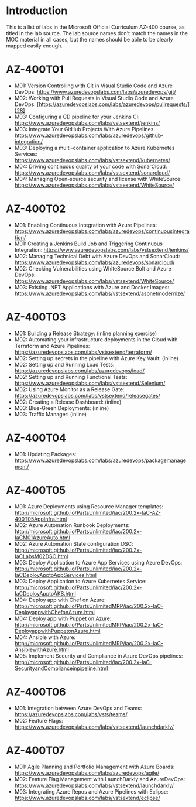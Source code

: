 # Introduction

This is a list of labs in the Microsoft Official Curriculum AZ-400 course, as titled in the lab source.  The lab source names don't match the names in the MOC material in all cases, but the names should be able to be clearly mapped easily enough.

# AZ-400T01  
 
* M01: Version Controlling with Git in Visual Studio Code and Azure DevOps: [https://www.azuredevopslabs.com/labs/azuredevops/git/ ][1] 
* M02: Working with Pull Requests in Visual Studio Code and Azure DevOps: [https://azuredevopslabs.com/labs/azuredevops/pullrequests/][28] 
* M03: Configuring a CD pipeline for your Jenkins CI: [https://www.azuredevopslabs.com/labs/vstsextend/jenkins/ ][2] 
* M03: Integrate Your GitHub Projects With Azure Pipelines: [https://www.azuredevopslabs.com/labs/azuredevops/github-integration/ ][3] 
* M03: Deploying a multi-container application to Azure Kubernetes Services: [https://www.azuredevopslabs.com/labs/vstsextend/kubernetes/ ][4] 
* M04: Driving continuous quality of your code with SonarCloud: [https://www.azuredevopslabs.com/labs/vstsextend/sonarcloud/ ][5] 
* M04: Managing Open-source security and license with WhiteSource: [https://www.azuredevopslabs.com/labs/vstsextend/WhiteSource/ ][6]   
    
# AZ-400T02  
 
* M01: Enabling Continuous Integration with Azure Pipelines: [https://www.azuredevopslabs.com/labs/azuredevops/continuousintegration/ ][7] 
* M01: Creating a Jenkins Build Job and Triggering Continuous Integration: [https://www.azuredevopslabs.com/labs/vstsextend/jenkins/ ][2] 
* M02: Managing Technical Debt with Azure DevOps and SonarCloud: [https://www.azuredevopslabs.com/labs/azuredevops/sonarcloud/ ][8] 
* M02: Checking Vulnerabilities using WhiteSource Bolt and Azure DevOps: [https://www.azuredevopslabs.com/labs/vstsextend/WhiteSource/ ][6] 
* M03: Existing .NET Applications with Azure and Docker Images: [https://www.azuredevopslabs.com/labs/vstsextend/aspnetmodernize/ ][9]   

# AZ-400T03  
 
* M01: Building a Release Strategy: (inline planning exercise)  
* M02: Automating your infrastructure deployments in the Cloud with Terraform and Azure Pipelines: [https://azuredevopslabs.com/labs/vstsextend/terraform/ ][10] 
* M02: Setting up secrets in the pipeline with Azure Key Vault: (inline)  
* M02: Setting up and Running Load Tests: [https://azuredevopslabs.com/labs/azuredevops/load/ ][11] 
* M02: Setting up and Running Functional Tests: [https://www.azuredevopslabs.com/labs/vstsextend/Selenium/ ][12] 
* M02: Using Azure Monitor as a Release Gate: [https://azuredevopslabs.com/labs/vstsextend/releasegates/ ][13] 
* M02: Creating a Release Dashboard: (inline)  
* M03: Blue-Green Deployments: (inline)  
* M03: Traffic Manager: (inline)    

# AZ-400T04
 
* M01: Updating Packages: [https://www.azuredevopslabs.com/labs/azuredevops/packagemanagement/ ][14]   

# AZ-400T05  
 
* M01: Azure Deployments using Resource Manager templates: [http://microsoft.github.io/PartsUnlimited/iac/200.2x-IaC-AZ-400T05AppInfra.html ][15] 
* M02: Azure Automation Runbook Deployments: [http://microsoft.github.io/PartsUnlimited/iac/200.2x-IaCM01AzureAuto.html ][16] 
* M02: Azure Automation State configuration DSC: [http://microsoft.github.io/PartsUnlimited/iac/200.2x-IaCLabsM02DSC.html ][17] 
* M03: Deploy Application to Azure App Services using Azure DevOps: [http://microsoft.github.io/PartsUnlimited/iac/200.2x-IaCDeployApptoAppServices.html ][18] 
* M03: Deploy Application to Azure Kubernetes Service: [http://microsoft.github.io/PartsUnlimited/iac/200.2x-IaCDeployApptoAKS.html ][19] 
* M04: Deploy app with Chef on Azure: [http://microsoft.github.io/PartsUnlimitedMRP/iac/200.2x-IaC-DeployappwithChefonAzure.html ][20] 
* M04: Deploy app with Puppet on Azure: [http://microsoft.github.io/PartsUnlimitedMRP/iac/200.2x-IaC-DeployappwithPuppetonAzure.html ][21] 
* M04: Ansible with Azure: [http://microsoft.github.io/PartsUnlimitedMRP/iac/200.2x-IaC-AnsiblewithAzure.html ][22] 
* M05: Implement Security and Compliance in Azure DevOps pipelines: [http://microsoft.github.io/PartsUnlimited/iac/200.2x-IaC-SecurityandComplianceinpipeline.html ][23]   

# AZ-400T06
 
* M01: Integration between Azure DevOps and Teams: [https://azuredevopslabs.com/labs/vsts/teams/ ][24] 
* M02: Feature Flags: [https://www.azuredevopslabs.com/labs/vstsextend/launchdarkly/ ][25]   

# AZ-400T07
 
* M01: Agile Planning and Portfolio Management with Azure Boards: [https://www.azuredevopslabs.com/labs/azuredevops/agile/ ][26] 
* M02: Feature Flag Management with LaunchDarkly and AzureDevOps: [https://www.azuredevopslabs.com/labs/vstsextend/launchdarkly/ ][25] 
* M03: Integrating Azure Repos and Azure Pipelines with Eclipse: [https://www.azuredevopslabs.com/labs/vstsextend/eclipse/ ][27]   
  
[1]: https://www.azuredevopslabs.com/labs/azuredevops/git/
[28]: https://azuredevopslabs.com/labs/azuredevops/pullrequests/
[2]: https://www.azuredevopslabs.com/labs/vstsextend/jenkins/
[3]: https://www.azuredevopslabs.com/labs/azuredevops/github-integration/
[4]: https://www.azuredevopslabs.com/labs/vstsextend/kubernetes/
[5]: https://www.azuredevopslabs.com/labs/vstsextend/sonarcloud/
[6]: https://www.azuredevopslabs.com/labs/vstsextend/WhiteSource/
[7]: https://www.azuredevopslabs.com/labs/azuredevops/continuousintegration/
[8]: https://www.azuredevopslabs.com/labs/azuredevops/sonarcloud/
[9]: https://www.azuredevopslabs.com/labs/vstsextend/aspnetmodernize/
[10]: https://azuredevopslabs.com/labs/vstsextend/terraform/
[11]: https://azuredevopslabs.com/labs/azuredevops/load/
[12]: https://www.azuredevopslabs.com/labs/vstsextend/Selenium/
[13]: https://azuredevopslabs.com/labs/vstsextend/releasegates/
[14]: https://www.azuredevopslabs.com/labs/azuredevops/packagemanagement/
[15]: http://microsoft.github.io/PartsUnlimited/iac/200.2x-IaC-AZ-400T05AppInfra.html
[16]: http://microsoft.github.io/PartsUnlimited/iac/200.2x-IaCM01AzureAuto.html
[17]: http://microsoft.github.io/PartsUnlimited/iac/200.2x-IaCLabsM02DSC.html
[18]: http://microsoft.github.io/PartsUnlimited/iac/200.2x-IaCDeployApptoAppServices.html
[19]: http://microsoft.github.io/PartsUnlimited/iac/200.2x-IaCDeployApptoAKS.html
[20]: http://microsoft.github.io/PartsUnlimitedMRP/iac/200.2x-IaC-DeployappwithChefonAzure.html
[21]: http://microsoft.github.io/PartsUnlimitedMRP/iac/200.2x-IaC-DeployappwithPuppetonAzure.html
[22]: http://microsoft.github.io/PartsUnlimitedMRP/iac/200.2x-IaC-AnsiblewithAzure.html
[23]: http://microsoft.github.io/PartsUnlimited/iac/200.2x-IaC-SecurityandComplianceinpipeline.html
[24]: https://azuredevopslabs.com/labs/vsts/teams/
[25]: https://www.azuredevopslabs.com/labs/vstsextend/launchdarkly/
[26]: https://www.azuredevopslabs.com/labs/azuredevops/agile/
[27]: https://www.azuredevopslabs.com/labs/vstsextend/eclipse/
